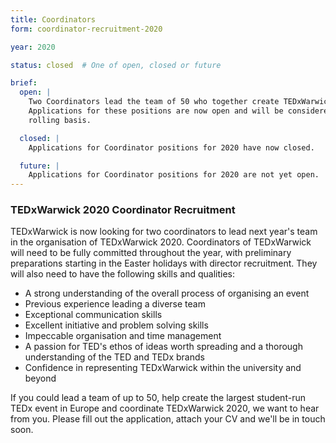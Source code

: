 ```yaml
---
title: Coordinators
form: coordinator-recruitment-2020

year: 2020

status: closed  # One of open, closed or future

brief:
  open: |
    Two Coordinators lead the team of 50 who together create TEDxWarwick 2020.
    Applications for these positions are now open and will be considered on a
    rolling basis.

  closed: |
    Applications for Coordinator positions for 2020 have now closed.

  future: |
    Applications for Coordinator positions for 2020 are not yet open.
---
```


### TEDxWarwick 2020 Coordinator Recruitment

TEDxWarwick is now looking for two coordinators to lead next year's team in the
organisation of TEDxWarwick 2020. Coordinators of TEDxWarwick will need to be
fully committed throughout the year, with preliminary preparations starting in
the Easter holidays with director recruitment. They will also need to have the
following skills and qualities:

 - A strong understanding of the overall process of organising an event
 - Previous experience leading a diverse team
 - Exceptional communication skills
 - Excellent initiative and problem solving skills
 - Impeccable organisation and time management
 - A passion for TED's ethos of ideas worth spreading and a thorough
   understanding of the TED and TEDx brands
 - Confidence in representing TEDxWarwick within the university and beyond

If you could lead a team of up to 50, help create the largest student-run TEDx
event in Europe and coordinate TEDxWarwick 2020, we want to hear from you.
Please fill out the application, attach your CV and we'll be in touch soon.

